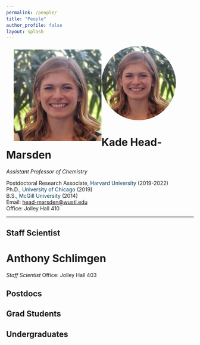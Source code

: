 ```yaml
---
permalink: /people/
title: "People"
author_profile: false
layout: splash
---
```



 <img src="/assets/images/KHM.jpg" alt="KHM"  style="float:left;width:256px; object-fit: cover; object-position: 20px 10px;">
 
<img class="centered-and-cropped" width="200"  
style="border-radius:50%" src="/assets/images/KHM.jpg" alt="Bear">
  



# Kade Head-Marsden  
*Assistant Professor of Chemistry*

Postdoctoral Research Associate, <span style="color: #003b57;">Harvard University</span> (2019-2022)  
Ph.D., <span style="color: #003b57;">University of Chicago</span> (2019)  
B.S., <span style="color: #003b57;">McGill University</span> (2014)  
Email: <head-marsden@wustl.edu>  
Office: Jolley Hall 410  

***

## Staff Scientist

# Anthony Schlimgen
*Staff Scientist*
Office: Jolley Hall 403

## Postdocs
## Grad Students
## Undergraduates
